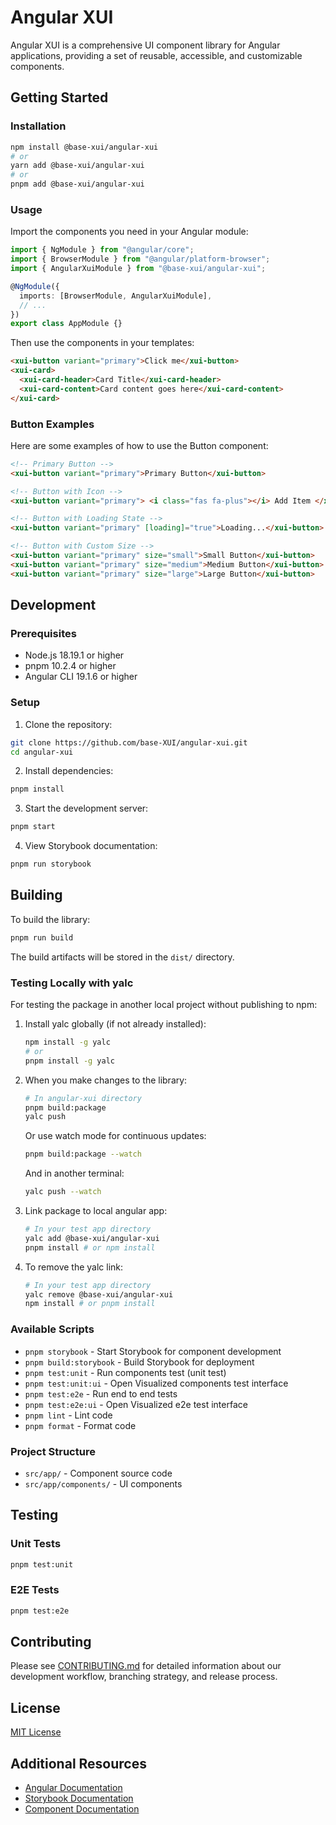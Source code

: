 # Angular XUI

Angular XUI is a comprehensive UI component library for Angular applications, providing a set of reusable, accessible, and customizable components.

## Getting Started

### Installation

```bash
npm install @base-xui/angular-xui
# or
yarn add @base-xui/angular-xui
# or
pnpm add @base-xui/angular-xui
```

### Usage

Import the components you need in your Angular module:

```typescript
import { NgModule } from "@angular/core";
import { BrowserModule } from "@angular/platform-browser";
import { AngularXuiModule } from "@base-xui/angular-xui";

@NgModule({
  imports: [BrowserModule, AngularXuiModule],
  // ...
})
export class AppModule {}
```

Then use the components in your templates:

```html
<xui-button variant="primary">Click me</xui-button>
<xui-card>
  <xui-card-header>Card Title</xui-card-header>
  <xui-card-content>Card content goes here</xui-card-content>
</xui-card>
```

### Button Examples

Here are some examples of how to use the Button component:

```html
<!-- Primary Button -->
<xui-button variant="primary">Primary Button</xui-button>

<!-- Button with Icon -->
<xui-button variant="primary"> <i class="fas fa-plus"></i> Add Item </xui-button>

<!-- Button with Loading State -->
<xui-button variant="primary" [loading]="true">Loading...</xui-button>

<!-- Button with Custom Size -->
<xui-button variant="primary" size="small">Small Button</xui-button>
<xui-button variant="primary" size="medium">Medium Button</xui-button>
<xui-button variant="primary" size="large">Large Button</xui-button>
```

## Development

### Prerequisites

- Node.js 18.19.1 or higher
- pnpm 10.2.4 or higher
- Angular CLI 19.1.6 or higher

### Setup

1. Clone the repository:

```bash
git clone https://github.com/base-XUI/angular-xui.git
cd angular-xui
```

2. Install dependencies:

```bash
pnpm install
```

3. Start the development server:

```bash
pnpm start
```

4. View Storybook documentation:

```bash
pnpm run storybook
```

## Building

To build the library:

```bash
pnpm run build
```

The build artifacts will be stored in the `dist/` directory.

### Testing Locally with yalc

For testing the package in another local project without publishing to npm:

1. Install yalc globally (if not already installed):

   ```bash
   npm install -g yalc
   # or
   pnpm install -g yalc
   ```

2. When you make changes to the library:

   ```bash
   # In angular-xui directory
   pnpm build:package
   yalc push
   ```

   Or use watch mode for continuous updates:

   ```bash
   pnpm build:package --watch
   ```

   And in another terminal:

   ```bash
   yalc push --watch
   ```

3. Link package to local angular app:

   ```bash
   # In your test app directory
   yalc add @base-xui/angular-xui
   pnpm install # or npm install
   ```

4. To remove the yalc link:

   ```bash
   # In your test app directory
   yalc remove @base-xui/angular-xui
   npm install # or pnpm install
   ```

### Available Scripts

- `pnpm storybook` - Start Storybook for component development
- `pnpm build:storybook` - Build Storybook for deployment
- `pnpm test:unit` - Run components test (unit test)
- `pnpm test:unit:ui` - Open Visualized components test interface
- `pnpm test:e2e` - Run end to end tests
- `pnpm test:e2e:ui` - Open Visualized e2e test interface
- `pnpm lint` - Lint code
- `pnpm format` - Format code

### Project Structure

- `src/app/` - Component source code
- `src/app/components/` - UI components

## Testing

### Unit Tests

```bash
pnpm test:unit
```

### E2E Tests

```bash
pnpm test:e2e
```

## Contributing

Please see [CONTRIBUTING.md](./CONTRIBUTING.md) for detailed information about our development workflow, branching strategy, and release process.

## License

[MIT License](./LICENSE)

## Additional Resources

- [Angular Documentation](https://angular.io/docs)
- [Storybook Documentation](https://storybook.js.org/docs/angular/get-started/introduction)
- [Component Documentation](https://base-xui.github.io/angular-xui)
